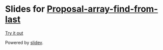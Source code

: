 # Slides for [Proposal-array-find-from-last](https://github.com/tc39/proposal-array-find-from-last)

[Try it out](https://kingwl.github.io/proposal-array-find-from-last-looking-for-stage-3-sides/)

Powered by [slidev](https://github.com/slidevjs/slidev).


